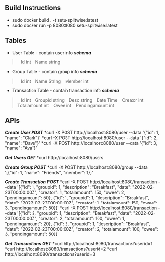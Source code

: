 ## Build Instructions
* sudo docker build . -t setu-splitwise:latest
* sudo docker run -p 8080:8080 setu-splitwise:latest

## Tables
- User Table - contain user info
***schema***
>&ensp; Id int
>&ensp; Name string

- Group Table - contain group info
***schema***
>&ensp; Id int
>&ensp; Name String
>&ensp; Member int

- Transaction Table - contain transaction info
***schema***
>&ensp; Id int
>&ensp; Groupid string
>&ensp; Desc string
>&ensp; Date Time
>&ensp; Creator int
>&ensp; Totalamount int
>&ensp; Owee int
>&ensp; Pendingamount int

## APIs
***Create User POST***
*curl -X POST http://localhost:8080/user --data '{"id": 1, "name": "Clark"}'
*curl -X POST http://localhost:8080/user --data '{"id": 2, "name": "Dave"}'
*curl -X POST http://localhost:8080/user --data '{"id": 3, "name": "Ava"}'

***Get Users GET***
*curl http://localhost:8080/users

***Create Group POST***
*curl -X POST http://localhost:8080/group --data '[{"id": 1, "name": "Friends", "member": 1}]'

***Create Transaction POST***
*curl -X POST http://localhost:8080/transaction --data '[{"id": 1, "groupid": 1, "description": "Breakfast", "date": "2022-02-23T00:00:00Z", "creator": 1, "totalamount": 150, "owee": 2, "pendingamount": 50}, {"id": 1, "groupid": 1, "description": "Breakfast", "date": "2022-02-23T00:00:00Z", "creator": 1, "totalamount": 150, "owee": 3, "pendingamount": 50}]'
*curl -X POST http://localhost:8080/transaction --data '[{"id": 2, "groupid": 1, "description": "Breakfast", "date": "2022-02-23T00:00:00Z", "creator": 2, "totalamount": 100, "owee": 1, "pendingamount": 20}, {"id": 2, "groupid": 1, "description": "Breakfast", "date": "2022-02-23T00:00:00Z", "creator": 2, "totalamount": 100, "owee": 3, "pendingamount": 50}]'

***Get Transactions GET***
*curl http://localhost:8080/transactions?userid=1
*curl http://localhost:8080/transactions?userid=2
*curl http://localhost:8080/transactions?userid=3
